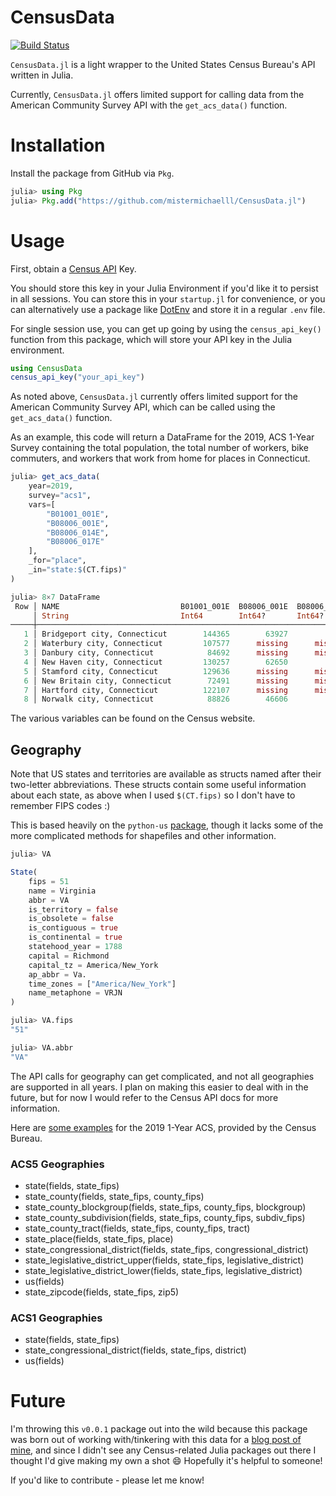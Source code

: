 # CensusData
[![Build Status](https://github.com/mistermichaelll/CensusData.jl/actions/workflows/CI.yml/badge.svg?branch=main)](https://github.com/mistermichaelll/CensusData.jl/actions/workflows/CI.yml?query=branch%3Amain)

`CensusData.jl` is a light wrapper to the United States Census Bureau's API written in Julia.

Currently, `CensusData.jl` offers limited support for calling data from the American Community Survey API with the `get_acs_data()` function.

# Installation
Install the package from GitHub via `Pkg`.

```julia
julia> using Pkg
julia> Pkg.add("https://github.com/mistermichaelll/CensusData.jl")
```

# Usage
First, obtain a [Census API](https://api.census.gov/data/key_signup.html) Key.

You should store this key in your Julia Environment if you'd like it to persist in all sessions. You can store this in your `startup.jl` for convenience, or you can alternatively use a package like [DotEnv](https://github.com/tecosaur/DotEnv.jl) and store it in a regular `.env` file.

For single session use, you can get up going by using the `census_api_key()` function from this package, which will store your API key in the Julia environment.

```julia
using CensusData
census_api_key("your_api_key")
```

As noted above, `CensusData.jl` currently offers limited support for the American Community Survey API, which can be called using the `get_acs_data()` function.

As an example, this code will return a DataFrame for the 2019, ACS 1-Year Survey containing the total population, the total number of workers, bike commuters, and workers that work from home for places in Connecticut.

```julia
julia> get_acs_data(
    year=2019,
    survey="acs1",
    vars=[
        "B01001_001E",
        "B08006_001E", 
        "B08006_014E", 
        "B08006_017E"
    ],
    _for="place",
    _in="state:$(CT.fips)"
)

julia> 8×7 DataFrame
 Row │ NAME                           B01001_001E  B08006_001E  B08006_014E  B08006_017E  state   place  
     │ String                         Int64        Int64?       Int64?       Int64?       String  String 
─────┼───────────────────────────────────────────────────────────────────────────────────────────────────
   1 │ Bridgeport city, Connecticut        144365        63927            0         1260  09      08000
   2 │ Waterbury city, Connecticut         107577      missing      missing      missing  09      80000
   3 │ Danbury city, Connecticut            84692      missing      missing      missing  09      18430
   4 │ New Haven city, Connecticut         130257        62650         2066         2221  09      52000
   5 │ Stamford city, Connecticut          129636      missing      missing      missing  09      73000
   6 │ New Britain city, Connecticut        72491      missing      missing      missing  09      50370
   7 │ Hartford city, Connecticut          122107      missing      missing      missing  09      37000
   8 │ Norwalk city, Connecticut            88826        46606           40         1394  09      55990
```

The various variables can be found on the Census website.

## Geography

Note that US states and territories are available as structs named after their two-letter abbreviations. These structs contain some useful information about each state, as above when I used `$(CT.fips)` so I don't have to remember FIPS codes :)

This is based heavily on the `python-us` [package](https://github.com/unitedstates/python-us), though it lacks some of the more complicated methods for shapefiles and other information.

```julia
julia> VA

State(
    fips = 51
    name = Virginia
    abbr = VA
    is_territory = false
    is_obsolete = false
    is_contiguous = true
    is_continental = true
    statehood_year = 1788
    capital = Richmond
    capital_tz = America/New_York
    ap_abbr = Va.
    time_zones = ["America/New_York"]
    name_metaphone = VRJN
)

julia> VA.fips
"51"

julia> VA.abbr
"VA"
```

The API calls for geography can get complicated, and not all geographies are supported in all years. I plan on making this easier to deal with in the future, but for now I would refer to the Census API docs for more information.


Here are [some examples](https://api.census.gov/data/2019/acs/acs1/examples.html) for the 2019 1-Year ACS, provided by the Census Bureau.

### ACS5 Geographies
- state(fields, state_fips)
- state_county(fields, state_fips, county_fips)
- state_county_blockgroup(fields, state_fips, county_fips, blockgroup)
- state_county_subdivision(fields, state_fips, county_fips, subdiv_fips)
- state_county_tract(fields, state_fips, county_fips, tract)
- state_place(fields, state_fips, place)
- state_congressional_district(fields, state_fips, congressional_district)
- state_legislative_district_upper(fields, state_fips, legislative_district)
- state_legislative_district_lower(fields, state_fips, legislative_district)
- us(fields)
- state_zipcode(fields, state_fips, zip5)

### ACS1 Geographies
- state(fields, state_fips)
- state_congressional_district(fields, state_fips, district)
- us(fields)

# Future
I'm throwing this `v0.0.1` package out into the wild because this package was born out of working with/tinkering with this data for a [blog post of mine](https://michaelkjohnson.info/posts/2024-08-02-census-biking/), and since I didn't see any Census-related Julia packages out there I thought I'd give making my own a shot 😄 Hopefully it's helpful to someone!

If you'd like to contribute - please let me know!